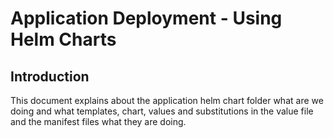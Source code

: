 # Application Deployment - Using Helm Charts

## Introduction  
This document explains about the application helm chart folder what are we doing and what templates, chart, values and substitutions in the value file and the manifest files what they are doing. 